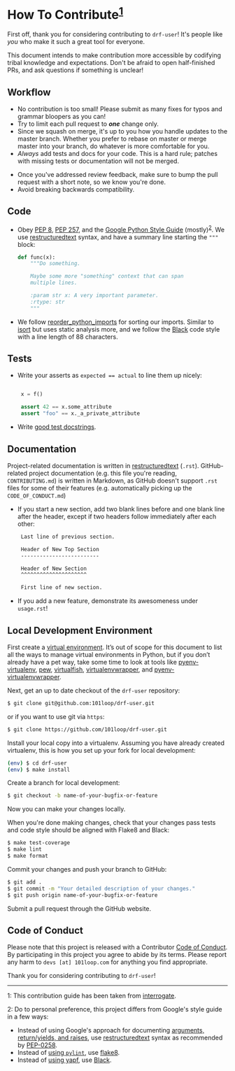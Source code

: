 # How To Contribute<sup>[1](#footnote-1)</sup>

First off, thank you for considering contributing to `drf-user`! It's people
like _you_ who make it such a great tool for everyone.

This document intends to make contribution more accessible by codifying tribal
knowledge and expectations. Don't be afraid to open half-finished PRs, and ask
questions if something is unclear!

## Workflow

- No contribution is too small! Please submit as many fixes for typos and
  grammar bloopers as you can!
- Try to limit each pull request to **_one_** change only.
- Since we squash on merge, it's up to you how you handle updates to the master
  branch. Whether you prefer to rebase on master or merge master into your
  branch, do whatever is more comfortable for you.
- _Always_ add tests and docs for your code. This is a hard rule; patches with
missing tests or documentation will not be merged.
<!-- * Make sure your changes pass our [CI](https://github.com/101loop/drf-user/actions?query=workflow%3ACI). You won't get any feedback until it's green unless you ask for it. -->
- Once you've addressed review feedback, make sure to bump the pull request with
  a short note, so we know you're done.
- Avoid breaking backwards compatibility.

## Code

- Obey [PEP 8](https://www.python.org/dev/peps/pep-0008/),
  [PEP 257](https://www.python.org/dev/peps/pep-0257/), and the
  [Google Python Style Guide](http://google.github.io/styleguide/pyguide.html)
  (mostly)<sup>[2](#footnote-2)</sup>. We use
  [restructuredtext](https://docutils.sourceforge.io/rst.html) syntax, and have
  a summary line starting the `"""` block:

  ```python
  def func(x):
      """Do something.

      Maybe some more "something" context that can span
      multiple lines.

      :param str x: A very important parameter.
      :rtype: str
      """
  ```

- We follow
[reorder_python_imports](https://github.com/asottile/reorder_python_imports) for
sorting our imports. Similar to [isort](https://github.com/timothycrosley/isort)
but uses static analysis more, and we follow the
[Black](https://github.com/psf/black) code style with a line length of 88
characters.
<!-- As long as you run our full tox suite before committing, or install our [pre-commit](https://pre-commit.com/) hooks (ideally you'll do both -- see [Local Development Environment](#local-development-environment)), you won't have to spend any time on formatting your code at all. If you don't, CI will catch it for you -- but that seems like a waste of your time! -->

## Tests

- Write your asserts as `expected == actual` to line them up nicely:

  ```python

   x = f()

   assert 42 == x.some_attribute
   assert "foo" == x._a_private_attribute
  ```

<!-- * To run the test suite, all you need is a recent [tox](https://tox.readthedocs.io/). It will ensure the test suite runs with all dependencies against all Python versions just as it will in our CI. If you lack some Python versions, you can can always limit the environments like ``tox -e py35,py36`` (in that case you may want to look into [pyenv](https://github.com/pyenv/pyenv), which makes it very easy to install many different Python versions in parallel). -->

- Write [good test docstrings](https://jml.io/pages/test-docstrings.html).

## Documentation

Project-related documentation is written in
[restructuredtext](https://docutils.sourceforge.io/rst.html) (`.rst`).
GitHub-related project documentation (e.g. this file you're reading,
`CONTRIBUTING.md`) is written in Markdown, as GitHub doesn't support `.rst`
files for some of their features (e.g. automatically picking up the
`CODE_OF_CONDUCT.md`)

- If you start a new section, add two blank lines before and one blank line
  after the header, except if two headers follow immediately after each other:

  ```rst
   Last line of previous section.

   Header of New Top Section
   -------------------------

   Header of New Section
   ^^^^^^^^^^^^^^^^^^^^^

   First line of new section.
  ```

- If you add a new feature, demonstrate its awesomeness under `usage.rst`!

## Local Development Environment

<!-- You can (and should) run our test suite using [tox](https://tox.readthedocs.io/). However, you’ll probably want a more traditional environment as well. We highly recommend to develop using the latest Python 3 release because `interrogate` tries to take advantage of modern features whenever possible. -->

First create a [virtual environment](https://virtualenv.pypa.io/). It’s out of
scope for this document to list all the ways to manage virtual environments in
Python, but if you don’t already have a pet way, take some time to look at tools
like [pyenv-virtualenv](https://github.com/pyenv/pyenv-virtualenv),
[pew](https://github.com/berdario/pew),
[virtualfish](https://virtualfish.readthedocs.io/),
[virtualenvwrapper](https://virtualenvwrapper.readthedocs.io/), and
[pyenv-virtualenvwrapper](https://github.com/pyenv/pyenv-virtualenvwrapper).

Next, get an up to date checkout of the `drf-user` repository:

```sh
$ git clone git@github.com:101loop/drf-user.git
```

or if you want to use git via `https`:

```sh
$ git clone https://github.com/101loop/drf-user.git
```

<!-- Change into the newly created directory and **after activating your virtual environment** install an editable version of `interrogate` along with its tests and docs requirements:

```sh
(env) $ cd drf-user
(env) $ pip install -e '.[dev]'
```

At this point,

```sh
(env) $ python -m pytest
```

should work and pass, as should:

```sh
(env) $ cd docs
(env) $ make livehtml
```

The built documentation can then be found in [`localhost:8888`](http://localhost:8888).

To avoid committing code that violates our style guide, we advise you to install
[pre-commit](https://pre-commit.com/) hooks:

```sh
(env) $ pre-commit install
```

You can also run them anytime (as our `tox` does, but always run `tox` outside
of a virtual environment):

```sh
(env) $ pre-commit run --all-files
```
-->

Install your local copy into a virtualenv. Assuming you have already created
virtualenv, this is how you set up your fork for local development:

```sh
(env) $ cd drf-user
(env) $ make install
```

Create a branch for local development:

```sh
$ git checkout -b name-of-your-bugfix-or-feature
```

Now you can make your changes locally.

When you're done making changes, check that your changes pass tests and code
style should be aligned with Flake8 and Black:

```sh
$ make test-coverage
$ make lint
$ make format
```

Commit your changes and push your branch to GitHub:

```sh
$ git add .
$ git commit -m "Your detailed description of your changes."
$ git push origin name-of-your-bugfix-or-feature
```

Submit a pull request through the GitHub website.

## Code of Conduct

Please note that this project is released with a Contributor
[Code of Conduct](https://github.com/101loop/drf-user/blob/master/CODE_OF_CONDUCT.md).
By participating in this project you agree to abide by its terms. Please report
any harm to `devs [at] 101loop.com` for anything you find appropriate.

Thank you for considering contributing to `drf-user`!

---

<a name="footnote-1">1</a>: This contribution guide has been taken from
[interrogate](https://github.com/econchick/interrogate/).

<a name="footnote-2">2</a>: Do to personal preference, this project differs from
Google's style guide in a few ways:

- Instead of using Google's approach for documenting
  [arguments, return/yields, and raises](http://google.github.io/styleguide/pyguide.html#383-functions-and-methods),
  use [restructuredtext](https://docutils.sourceforge.io/rst.html) syntax as
  recommended by [PEP-0258](https://www.python.org/dev/peps/pep-0258/).
- Instead of
  [using `pylint`](http://google.github.io/styleguide/pyguide.html#21-lint), use
  [flake8](https://flake8.pycqa.org/en/latest/).
- Instead of
  [using yapf](http://google.github.io/styleguide/pyguide.html#1-background),
  use [Black](https://github.com/psf/black).
